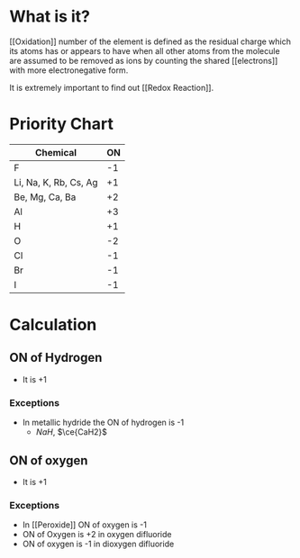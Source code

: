 # What is it?
[[Oxidation]] number of the element is defined as the residual charge which its atoms has or appears to have when all other atoms from the molecule are assumed to be removed as ions by counting the shared [[electrons]] with more electronegative form.

It is extremely important to find out [[Redox Reaction]].

# Priority Chart
| Chemical              | ON  |
| --------------------- | --- |
| F                     | -1  |
| Li, Na, K, Rb, Cs, Ag | +1  |
| Be, Mg, Ca, Ba        | +2  |
| Al                    | +3  |
| H                     | +1  |
| O                     | -2  |
| Cl                    | -1  |
| Br                    | -1  |
| I                     | -1    |

# Calculation
## ON of Hydrogen
* It is +1

### Exceptions
* In metallic hydride the ON of hydrogen is -1
	* $NaH$, $\ce{CaH2}$

## ON of oxygen
* It is +1

### Exceptions
* In [[Peroxide]] ON of oxygen is -1
* ON of Oxygen is +2 in oxygen difluoride
* ON of oxygen is -1 in dioxygen difluoride